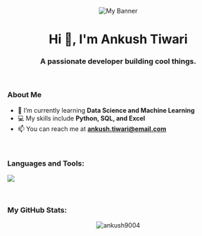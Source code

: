 



<p align="center">
  <img src="URL_TO_YOUR_BANNER_IMAGE.png" alt="My Banner"/>
</p>

<h1 align="center">Hi 👋, I'm Ankush Tiwari</h1>
<h3 align="center">A passionate developer building cool things.</h3>

<br>

### About Me
- 🌱 I’m currently learning **Data Science and Machine Learning**
- 💻 My skills include **Python, SQL, and Excel**
- 📫 You can reach me at **ankush.tiwari@email.com**

<br>

### Languages and Tools:
<p align="left">
  <a href="https://skillicons.dev">
    <img src="https://skillicons.dev/icons?i=python,mysql,git,vscode,jupyter" />
  </a>
</p>

<br>

### My GitHub Stats:
<p align="center">
  <img align="center" src="https://github-readme-stats.vercel.app/api?username=ankush9004&show_icons=true&locale=en&theme=tokyonight" alt="ankush9004" />
</p>
